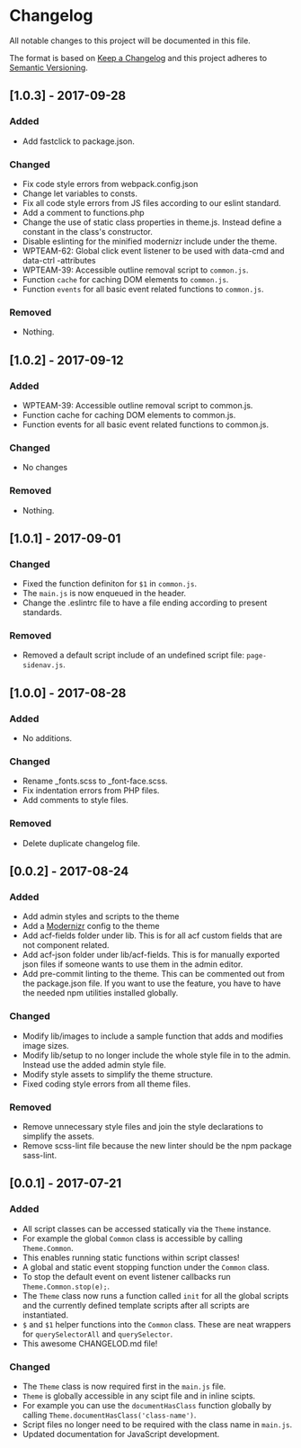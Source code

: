 # Changelog
All notable changes to this project will be documented in this file.

The format is based on [Keep a Changelog](http://keepachangelog.com/en/1.0.0/)
and this project adheres to [Semantic Versioning](http://semver.org/spec/v2.0.0.html).

## [1.0.3] - 2017-09-28

### Added

- Add fastclick to package.json.

### Changed

- Fix code style errors from webpack.config.json
- Change let variables to consts.
- Fix all code style errors from JS files according to our eslint standard.
- Add a comment to functions.php
- Change the use of static class properties in theme.js. Instead define a constant in the class's constructor.
- Disable eslinting for the minified modernizr include under the theme.
- WPTEAM-62: Global click event listener to be used with data-cmd and data-ctrl -attributes
- WPTEAM-39: Accessible outline removal script to `common.js`.
- Function `cache` for caching DOM elements to `common.js`.
- Function `events` for all basic event related functions to `common.js`.

### Removed

- Nothing.

## [1.0.2] - 2017-09-12

### Added

- WPTEAM-39: Accessible outline removal script to common.js.
- Function cache for caching DOM elements to common.js.
- Function events for all basic event related functions to common.js.

### Changed

- No changes

### Removed

- Nothing.

## [1.0.1] - 2017-09-01

### Changed

- Fixed the function definiton for `$1` in  `common.js`.
- The `main.js` is now enqueued in the header.
- Change the .eslintrc file to have a file ending according to present standards.

### Removed

- Removed a default script include of an undefined script file: `page-sidenav.js`.


## [1.0.0] - 2017-08-28

### Added

- No additions.

### Changed

- Rename _fonts.scss to _font-face.scss.
- Fix indentation errors from PHP files.
- Add comments to style files.

### Removed 

- Delete duplicate changelog file.

## [0.0.2] - 2017-08-24

### Added

- Add admin styles and scripts to the theme
- Add a [Modernizr](https://modernizr.com/) config to the theme
- Add acf-fields folder under lib. This is for all acf custom fields that are not component related.
- Add acf-json folder under lib/acf-fields. This is for manually exported json files if someone wants to use them in the admin editor.
- Add pre-commit linting to the theme. This can be commented out from the package.json file. If you want to use the feature, you have to have the needed npm utilities installed globally. 

### Changed

- Modify lib/images to include a sample function that adds and modifies image sizes.
- Modify lib/setup to no longer include the whole style file in to the admin. Instead use the added admin style file.
- Modify style assets to simplify the theme structure.
- Fixed coding style errors from all theme files.

### Removed 

- Remove unnecessary style files and join the style declarations to simplify the assets.
- Remove scss-lint file because the new linter should be the npm package sass-lint.

## [0.0.1] - 2017-07-21

### Added

- All script classes can be accessed statically via the `Theme` instance.
 - For example the global `Common` class is accessible by calling `Theme.Common`.
 - This enables running static functions within script classes!
- A global and static event stopping function under the `Common` class.
 - To stop the default event on event listener callbacks run `Theme.Common.stop(e);`.
- The `Theme` class now runs a function called `init` for all the global scripts and the currently defined template scripts after all scripts are instantiated.
- `$` and `$1` helper functions into the `Common` class. These are neat wrappers for `querySelectorAll` and `querySelector`.
- This awesome CHANGELOD.md file!

### Changed

- The `Theme` class is now required first in the `main.js` file.
 - `Theme` is globally accessible in any scipt file and in inline scipts.
 - For example you can use the `documentHasClass` function globally by calling `Theme.documentHasClass('class-name')`.
- Script files no longer need to be required with the class name in `main.js`.
- Updated documentation for JavaScript development.
